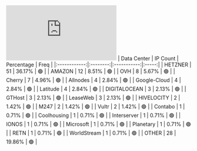 ![Diagramm](https://github.com/111STAVR111/props/blob/main/Celestia/Mainnet/Decentralization/1/README.md)
| Data Center | IP Count | Percentage | Freq |
|:------------:|:--------:|:-----------:|:-----:|
| HETZNER | 51 | 36.17% | 🟢 |
| AMAZON | 12 | 8.51% | 🟢 |
| OVH | 8 | 5.67% | 🟢 |
| Cherry | 7 | 4.96% | 🟢 |
| Allnodes | 4 | 2.84% | 🟢 |
| Google-Cloud | 4 | 2.84% | 🟢 |
| Latitude | 4 | 2.84% | 🟢 |
| DIGITALOCEAN | 3 | 2.13% | 🟢 |
| GTHost | 3 | 2.13% | 🟢 |
| LeaseWeb | 3 | 2.13% | 🟢 |
| HIVELOCITY | 2 | 1.42% | 🟢 |
| M247 | 2 | 1.42% | 🟢 |
| Vultr | 2 | 1.42% | 🟢 |
| Contabo | 1 | 0.71% | 🟢 |
| Coolhousing | 1 | 0.71% | 🟢 |
| Interserver | 1 | 0.71% | 🟢 |
| IONOS | 1 | 0.71% | 🟢 |
| Microsoft | 1 | 0.71% | 🟢 |
| Planetary | 1 | 0.71% | 🟢 |
| RETN | 1 | 0.71% | 🟢 |
| WorldStream | 1 | 0.71% | 🟢 |
| OTHER | 28 | 19.86% | 🟢 |